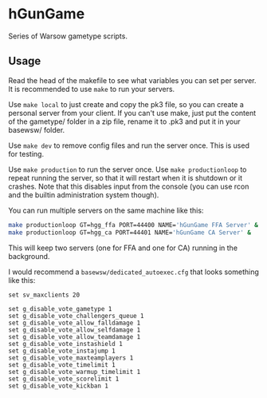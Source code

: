# hGunGame

Series of Warsow gametype scripts.

## Usage

Read the head of the makefile to see what variables you can set per server. It
is recommended to use `make` to run your servers.

Use `make local` to just create and copy the pk3 file, so you can create a
personal server from your client. If you can't use make, just put the content
of the gametype/ folder in a zip file, rename it to .pk3 and put it in your
basewsw/ folder.

Use `make dev` to remove config files and run the server once. This is used for
testing.

Use `make production` to run the server once.
Use `make productionloop` to repeat running the server, so that it will restart
when it is shutdown or it crashes. Note that this disables input from the
console (you can use rcon and the builtin administration system though).

You can run multiple servers on the same machine like this:

```sh
make productionloop GT=hgg_ffa PORT=44400 NAME='hGunGame FFA Server' &
make productionloop GT=hgg_ca PORT=44401 NAME='hGunGame CA Server' &
```

This will keep two servers (one for FFA and one for CA) running in the
background.

I would recommend a `basewsw/dedicated_autoexec.cfg` that looks something like
this:

```
set sv_maxclients 20

set g_disable_vote_gametype 1
set g_disable_vote_challengers_queue 1
set g_disable_vote_allow_falldamage 1
set g_disable_vote_allow_selfdamage 1
set g_disable_vote_allow_teamdamage 1
set g_disable_vote_instashield 1
set g_disable_vote_instajump 1
set g_disable_vote_maxteamplayers 1
set g_disable_vote_timelimit 1
set g_disable_vote_warmup_timelimit 1
set g_disable_vote_scorelimit 1
set g_disable_vote_kickban 1
```
